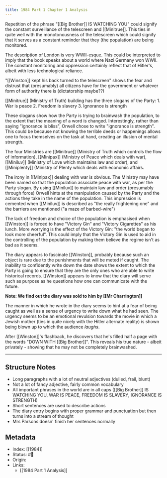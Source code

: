 ```yaml
---
title: 1984 Part 1 Chapter 1 Analysis
---
```


Repetition of the phrase "[[Big Brother]] IS WATCHING YOU" could signify the constant surveillance of the telescreen and [[Minitrue]]. This ties in quite well with the monotonousness of the telescreen which could signify that it serves as a constant reminder that they (the population) are being monitored.

The description of London is very WWII-esque. This could be interpreted to imply that the book speaks about a world where Nazi Germany won WWII. The constant monitoring and oppression certainly reflect that of Hitler's, albeit with less technological reliance.

"[[Winston]] kept his back turned to the telescreen" shows the fear and distrust that (presumably) all citizens have for the government or whatever form of authority there is (dictatorship maybe??)

[[Minitrue]] (Ministry of Truth) building has the three slogans of the Party:
	1. War is peace
	2. Freedom is slavery
	3. Ignorance is strength

These slogans show how the Party is trying to brainwash the population, to the extent that the meaning of a word is changed. Interestingly, rather than saying "ignorance is bliss", Orwell chose to write "ignorance is strength". This could be because not knowing the terrible deeds or happenings allows one to focus themselves on the task at hand, creating an illusion of mental strength.

The four Ministries are [[Minitrue]] (Ministry of Truth which controls the flow of information), [[Minipax]] (Ministry of Peace which deals with war), [[Miniluv]] (Ministry of Love which maintains law and order), and [[Miniplenty]] (Ministry of Plenty which deals with economic affairs.

The irony in [[Minipax]] dealing with war is obvious. The Ministry may have been named so that the population associate peace with war, as per the Party slogan. By using [[Miniluv]] to maintain law and order (presumably through force) Orwell hints at the manipulation caused by the Party and the actions they take in the name of the population. This impression is cemented when [[Miniluv]] is described as "the really frightening one" and the barriers are mentioned ("a maze of barbed-wire")

The lack of freedom and choice of the population is emphasised when [[Winston]] is forced to have "Victory Gin" and "Victory Cigarettes" as his lunch. More worrying is the effect of the Victory Gin: "the world began to look more cheerful". This could imply that the Victory Gin is used to aid in the controlling of the population by making them believe the regime isn't as bad as it seems.

The diary appears to fascinate [[Winston]], probably because such an object is rare due to the punishments that will be meted if caught. The inability to confidently write down the date shows the extent to which the Party is going to ensure that they are the only ones who are able to write historical records. [[Winston]] appears to know that the diary will serve such as purpose as he questions how one can communicate with the future.

**Note: We find out the diary was sold to him by [[Mr Charrington]]**

The manner in which he wrote in the diary seems to hint at a fear of being caught as well as a sense of urgency to write down what he had seen. The urgency seems to be an emotional revulsion towards the movie in which a Jewish mother (ties in quite nicely with the Hitler alternate reality) is shown being blown up to which the audience _laughs_.

After [[Winston]]'s flashback, he discovers that he's filled half a page with the words "DOWN WITH [[Big Brother]]". This reveals his true nature - albeit privately - showing that he may not be completely brainwashed.

---
## Structure Notes
- Long paragraphs with a lot of neutral adjectives (dulled, frail, blunt)
- Not a lot of fancy adjective, fairly common vocabulary
- All important phrases in the world are in all caps ([[Big Brother]] IS WATCHING YOU, WAR IS PEACE, FREEDOM IS SLAVERY, IGNORANCE IS STRENGTH)
- Short sentences are used to describe actions
- The diary entry begins with proper grammar and punctuation but then turns into a stream of thought
- Mrs Parsons doesn' finish her sentences normally

## Metadata
- Index: [[1984]]
- Status: #🌲  
- Origin: 
- Links:
	- [[1984 Part 1 Analysis]]